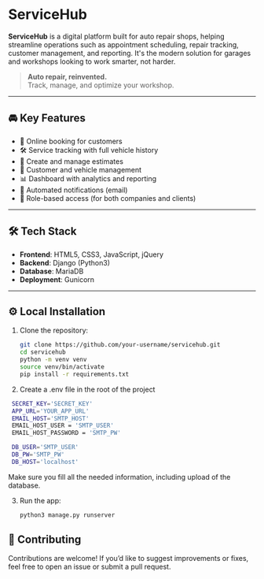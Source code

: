 # ServiceHub

**ServiceHub** is a digital platform built for auto repair shops, helping streamline operations such as appointment scheduling, repair tracking, customer management, and reporting. It's the modern solution for garages and workshops looking to work smarter, not harder.
> **Auto repair, reinvented.**  
> Track, manage, and optimize your workshop.

---

## 🚘 Key Features

- 📅 Online booking for customers
- 🛠️ Service tracking with full vehicle history
- 🧾 Create and manage estimates
- 👥 Customer and vehicle management
- 📊 Dashboard with analytics and reporting
- 🔔 Automated notifications (email)
- 🔐 Role-based access (for both companies and clients)

---

## 🛠 Tech Stack

- **Frontend**: HTML5, CSS3, JavaScript, jQuery
- **Backend**: Django (Python3)
- **Database**: MariaDB
- **Deployment**: Gunicorn

---

## ⚙️ Local Installation

1. Clone the repository:

   ```bash
   git clone https://github.com/your-username/servicehub.git
   cd servicehub
   python -m venv venv
   source venv/bin/activate
   pip install -r requirements.txt
   ```

2. Create a .env file in the root of the project
  ```bash
   SECRET_KEY='SECRET_KEY'
   APP_URL='YOUR_APP_URL'
   EMAIL_HOST='SMTP_HOST'
   EMAIL_HOST_USER = 'SMTP_USER'
   EMAIL_HOST_PASSWORD = 'SMTP_PW'

   DB_USER='SMTP_USER'
   DB_PW='SMTP_PW'
   DB_HOST='localhost'
  ```

Make sure you fill all the needed information, including upload of the database.

3. Run the app:
   ```bash
   python3 manage.py runserver
   ```

## 🤝 Contributing
Contributions are welcome! If you’d like to suggest improvements or fixes, feel free to open an issue or submit a pull request.
